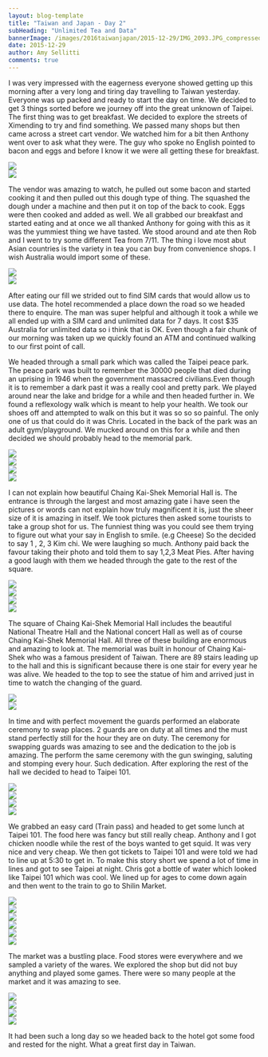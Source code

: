 ```yaml
---
layout: blog-template
title: "Taiwan and Japan - Day 2"
subHeading: "Unlimited Tea and Data"
bannerImage: /images/2016taiwanjapan/2015-12-29/IMG_2093.JPG_compressed.JPEG
date: 2015-12-29
author: Amy Sellitti
comments: true
---
```

I was very impressed with the eagerness everyone showed getting up this morning after a very long and tiring day travelling to Taiwan yesterday. Everyone was up packed and ready to start the day on time. We decided to get 3 things sorted before we journey off into the great unknown of Taipei. The first thing was to get breakfast. We decided to explore the streets of Ximending to try and find something. We passed many shops but then came across a street cart vendor. We watched him for a bit then Anthony went over to ask what they were. The guy who spoke no English pointed to bacon and eggs and before I know it we were all getting these for breakfast. 

<div class="center-image"><img src="/images/2016taiwanjapan/2015-12-29/PC290001.JPG_compressed.JPEG" /></div>
<div class="center-image"><img src="/images/2016taiwanjapan/2015-12-29/IMG_2023.JPG_compressed.JPEG" /></div>

The vendor was amazing to watch, he pulled out some bacon and started cooking it and then pulled out this dough type of thing. The squashed the dough under a machine and then put it on top of the back to cook. Eggs were then cooked and added as well. We all grabbed our breakfast and started eating and at once we all thanked Anthony for going with this as it was the yummiest thing we have tasted. We stood around and ate then Rob and I went to try some different Tea from 7/11. The thing i love most abut Asian countries is the variety in tea you can buy from convenience shops. I wish Australia would import some of these.

<div class="center-image"><img src="/images/2016taiwanjapan/2015-12-29/IMG_2025.JPG_compressed.JPEG" /></div>
<div class="center-image"><img src="/images/2016taiwanjapan/2015-12-29/IMG_2026.JPG_compressed.JPEG" /></div>

After eating our fill we strided out to find SIM cards that would allow us to use data. The hotel recommended a place down the road so we headed there to enquire. The man was super helpful and although it took a while we all ended up with a SIM card and unlimited data for 7 days. It cost $35 Australia for unlimited data so i think that is OK. Even though a fair chunk of our morning was taken up we quickly found an ATM and continued walking to our first point of call.

We headed through a small park which was called the Taipei peace park. The peace park was built to remember the 30000 people that died during an uprising in 1946 when the government massacred civilians.Even though it is to remember a dark past it was a really cool and pretty park. We played around near the lake and bridge for a while and then headed further in. We found a reflexology walk which is meant to help your health. We took our shoes off and attempted to walk on this but it was so so so painful. The only one of us that could do it was Chris. Located in the back of the park was an adult gym/playground. We mucked around on this for a while and then decided we should probably head to the memorial park. 

<div class="center-image"><img src="/images/2016taiwanjapan/2015-12-29/IMG_2045.JPG_compressed.JPEG" /></div>
<div class="center-image"><img src="/images/2016taiwanjapan/2015-12-29/DSC07678.JPG_compressed.JPEG" /></div>
<div class="center-image"><img src="/images/2016taiwanjapan/2015-12-29/IMG_2078.JPG_compressed.JPEG" /></div>
<div class="center-image"><img src="/images/2016taiwanjapan/2015-12-29/PC290078.JPG_compressed.JPEG" /></div>


I can not explain how beautiful Chaing Kai-Shek Memorial Hall is. The entrance is through the largest and most amazing gate i have seen the pictures or words can not explain how truly magnificent it is, just the sheer size of it is amazing in itself. We took pictures then asked some tourists to take a group shot for us. The funniest thing was you could see them trying to figure out what  your say in English to smile. (e.g Cheese) So the decided to say 1 , 2, 3 Kim chi. We were laughing so much. Anthony paid back the favour taking their photo and told them to say 1,2,3 Meat Pies. After having a good laugh with them we headed through the gate to the rest of the square.

<div class="center-image"><img src="/images/2016taiwanjapan/2015-12-29/IMG_2093.JPG_compressed.JPEG" /></div>
<div class="center-image"><img src="/images/2016taiwanjapan/2015-12-29/IMG_2100.JPG_compressed.JPEG" /></div>
<div class="center-image"><img src="/images/2016taiwanjapan/2015-12-29/IMG_2100.JPG_compressed.JPEG" /></div>
<div class="center-image"><img src="/images/2016taiwanjapan/2015-12-29/DSC_4099.JPG_compressed.JPEG" /></div>

The square of Chaing Kai-Shek Memorial Hall includes the beautiful National Theatre Hall and the National concert Hall as well as of course Chaing Kai-Shek Memorial Hall. All three of these building are enormous and amazing to look at. The memorial was built in honour of Chaing Kai-Shek who was a famous president of Taiwan. There are 89 stairs leading up to the hall and this is significant because there is one stair for every year he was alive. We headed to the top to see the statue of him and arrived just in time to watch the changing of the guard. 

<div class="center-image"><img src="/images/2016taiwanjapan/2015-12-29/IMG_2117.JPG_compressed.JPEG" /></div>
<div class="center-image"><img src="/images/2016taiwanjapan/2015-12-29/IMG_2159.JPG_compressed.JPEG" /></div>

In time and with perfect movement the guards performed an elaborate ceremony to swap places. 2 guards are on duty at all times and the must stand perfectly still for the hour they are on duty. The ceremony for swapping guards was amazing to see and the dedication to the job is amazing. The perform the same ceremony with the gun swinging, saluting and stomping every hour. Such dedication. After exploring the rest of the hall we decided to head to Taipei 101.

<div class="center-image"><img src="/images/2016taiwanjapan/2015-12-29/DSC_4119.JPG_compressed.JPEG" /></div>
<div class="center-image"><img src="/images/2016taiwanjapan/2015-12-29/IMG_2184.JPG_compressed.JPEG" /></div>
<div class="center-image"><img src="/images/2016taiwanjapan/2015-12-29/IMG_2208.JPG_compressed.JPEG" /></div>
<div class="center-image"><img src="/images/2016taiwanjapan/2015-12-29/IMG_2212.JPG_compressed.JPEG" /></div>

We grabbed an easy card (Train pass) and headed to get some lunch at Taipei 101. The food here was fancy but still really cheap. Anthony and I got chicken noodle while the rest of the boys wanted to get squid. It was very nice and very cheap. We then got tickets to Taipei 101 and were told we had to line up at 5:30 to get in. To make this story short we spend a lot of time in lines and got to see Taipei at night. Chris got a bottle of water which looked like Taipei 101 which was cool. We lined up for ages to come down again and then went to the train to go to Shilin Market.

<div class="center-image"><img src="/images/2016taiwanjapan/2015-12-29/IMG_2218.JPG_compressed.JPEG" /></div>
<div class="center-image"><img src="/images/2016taiwanjapan/2015-12-29/IMG_2223.JPG_compressed.JPEG" /></div>
<div class="center-image"><img src="/images/2016taiwanjapan/2015-12-29/IMG_2228.JPG_compressed.JPEG" /></div>
<div class="center-image"><img src="/images/2016taiwanjapan/2015-12-29/IMG_2244.JPG_compressed.JPEG" /></div>
<div class="center-image"><img src="/images/2016taiwanjapan/2015-12-29/DSC_4148.JPG_compressed.JPEG" /></div>
<div class="center-image"><img src="/images/2016taiwanjapan/2015-12-29/9036-2.jpg_compressed.JPEG" /></div>

The market was a bustling place. Food stores were everywhere and we sampled a variety of the wares. We explored the shop but did not buy anything and played some games. There were so many people at the market and it was amazing to see.

<div class="center-image"><img src="/images/2016taiwanjapan/2015-12-29/IMG_2254.JPG_compressed.JPEG" /></div>
<div class="center-image"><img src="/images/2016taiwanjapan/2015-12-29/IMG_2257.JPG_compressed.JPEG" /></div>
<div class="center-image"><img src="/images/2016taiwanjapan/2015-12-29/IMG_2271.JPG_compressed.JPEG" /></div>
<div class="center-image"><img src="/images/2016taiwanjapan/2015-12-29/IMG_2255.JPG_compressed.JPEG" /></div>

It had been such a long day so we headed back to the hotel got some food and rested for the night. What a great first day in Taiwan.
